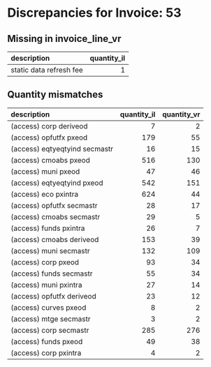 # Discrepancies for Invoice: 53

## Missing in invoice_line_vr

| description             |   quantity_il |
|:------------------------|--------------:|
| static data refresh fee |             1 |

## Quantity mismatches

| description                   |   quantity_il |   quantity_vr |
|:------------------------------|--------------:|--------------:|
| (access) corp deriveod        |             7 |             2 |
| (access) opfutfx pxeod        |           179 |            55 |
| (access) eqtyeqtyind secmastr |            16 |            15 |
| (access) cmoabs pxeod         |           516 |           130 |
| (access) muni pxeod           |            47 |            46 |
| (access) eqtyeqtyind pxeod    |           542 |           151 |
| (access) eco pxintra          |           624 |            44 |
| (access) opfutfx secmastr     |            28 |            17 |
| (access) cmoabs secmastr      |            29 |             5 |
| (access) funds pxintra        |            26 |             7 |
| (access) cmoabs deriveod      |           153 |            39 |
| (access) muni secmastr        |           132 |           109 |
| (access) corp pxeod           |            93 |            34 |
| (access) funds secmastr       |            55 |            34 |
| (access) muni pxintra         |            27 |            14 |
| (access) opfutfx deriveod     |            23 |            12 |
| (access) curves pxeod         |             8 |             2 |
| (access) mtge secmastr        |             3 |             2 |
| (access) corp secmastr        |           285 |           276 |
| (access) funds pxeod          |            49 |            38 |
| (access) corp pxintra         |             4 |             2 |

